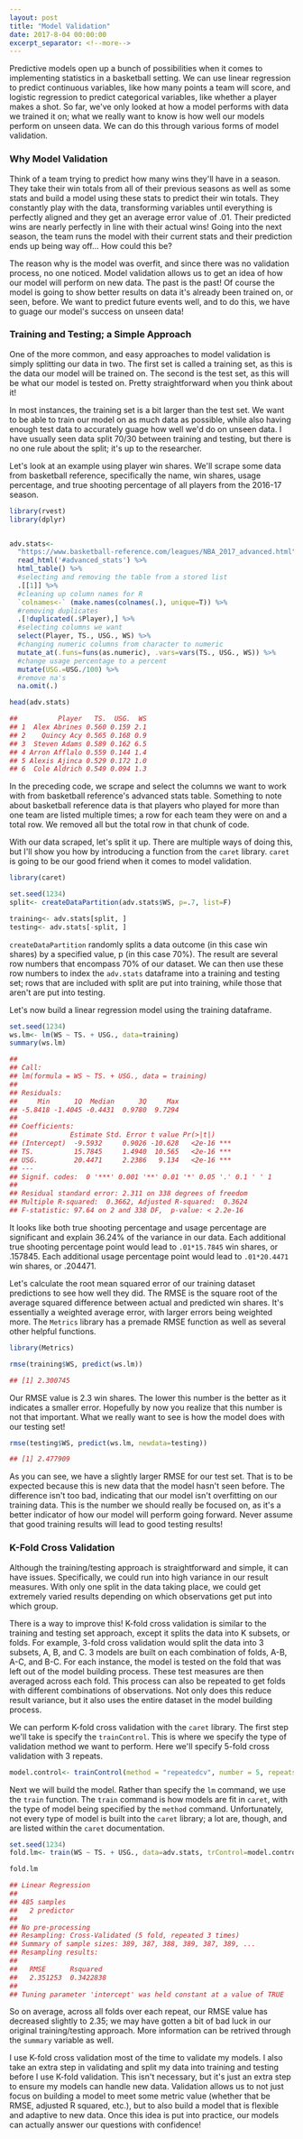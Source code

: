 ```yaml
---
layout: post
title: "Model Validation"
date: 2017-8-04 00:00:00
excerpt_separator: <!--more-->
---
```


Predictive models open up a bunch of possibilities when it comes to
implementing statistics in a basketball setting. We can use linear
regression to predict continuous variables, like how many points a team
will score, and logistic regression to predict categorical variables,
like whether a player makes a shot. So far, we've only looked at how a
model performs with data we trained it on; what we really want to know
is how well our models perform on unseen data. We can do this through
various forms of model validation.

<!--more-->

### Why Model Validation ###

Think of a team trying to predict how many wins they'll have in a
season. They take their win totals from all of their previous seasons as
well as some stats and build a model using these stats to predict their
win totals. They constantly play with the data, transforming variables
until everything is perfectly aligned and they get an average error
value of .01. Their predicted wins are nearly perfectly in line with
their actual wins! Going into the next season, the team runs the model
with their current stats and their prediction ends up being way off...
How could this be?

The reason why is the model was overfit, and since there was no
validation process, no one noticed. Model validation allows us to get an
idea of how our model will perform on new data. The past is the past! Of
course the model is going to show better results on data it's already
been trained on, or seen, before. We want to predict future events well,
and to do this, we have to guage our model's success on unseen data!

### Training and Testing; a Simple Approach ###

One of the more common, and easy approaches to model validation is
simply splitting our data in two. The first set is called a training
set, as this is the data our model will be trained on. The second is the
test set, as this will be what our model is tested on. Pretty
straightforward when you think about it!

In most instances, the training set is a bit larger than the test set.
We want to be able to train our model on as much data as possible, while
also having enough test data to accurately guage how well we'd do on
unseen data. I have usually seen data split 70/30 between training and
testing, but there is no one rule about the split; it's up to the
researcher.

Let's look at an example using player win shares. We'll scrape some data
from basketball reference, specifically the name, win shares, usage
percentage, and true shooting percentage of all players from the 2016-17
season.
```r
library(rvest)
library(dplyr)


adv.stats<-
  "https://www.basketball-reference.com/leagues/NBA_2017_advanced.html" %>%
  read_html('#advanced_stats') %>%
  html_table() %>%
  #selecting and removing the table from a stored list
  .[[1]] %>%
  #cleaning up column names for R
  `colnames<-` (make.names(colnames(.), unique=T)) %>%
  #removing duplicates
  .[!duplicated(.$Player),] %>%
  #selecting columns we want
  select(Player, TS., USG., WS) %>%
  #changing numeric columns from character to numeric
  mutate_at(.funs=funs(as.numeric), .vars=vars(TS., USG., WS)) %>%
  #change usage percentage to a percent
  mutate(USG.=USG./100) %>%
  #remove na's
  na.omit(.)

head(adv.stats)

##          Player   TS.  USG.  WS
## 1  Alex Abrines 0.560 0.159 2.1
## 2    Quincy Acy 0.565 0.168 0.9
## 3  Steven Adams 0.589 0.162 6.5
## 4 Arron Afflalo 0.559 0.144 1.4
## 5 Alexis Ajinca 0.529 0.172 1.0
## 6  Cole Aldrich 0.549 0.094 1.3
```
In the preceding code, we scrape and select the columns we want to work
with from basketball reference's advanced stats table. Something to note
about basketball reference data is that players who played for more than
one team are listed multiple times; a row for each team they were on and
a total row. We removed all but the total row in that chunk of code.

With our data scraped, let's split it up. There are multiple ways of
doing this, but I'll show you how by introducing a function from the
`caret` library. `caret` is going to be our good friend when it comes to
model validation.
```r
library(caret)

set.seed(1234)
split<- createDataPartition(adv.stats$WS, p=.7, list=F)

training<- adv.stats[split, ]
testing<- adv.stats[-split, ]
```
`createDataPartition` randomly splits a data outcome (in this case win
shares) by a specified value, p (in this case 70%). The result are
several row numbers that encompass 70% of our dataset. We can then use
these row numbers to index the `adv.stats` dataframe into a training and
testing set; rows that are included with split are put into training,
while those that aren't are put into testing.

Let's now build a linear regression model using the training dataframe.
```r
set.seed(1234)
ws.lm<- lm(WS ~ TS. + USG., data=training)
summary(ws.lm)

## 
## Call:
## lm(formula = WS ~ TS. + USG., data = training)
## 
## Residuals:
##     Min      1Q  Median      3Q     Max 
## -5.8418 -1.4045 -0.4431  0.9780  9.7294 
## 
## Coefficients:
##             Estimate Std. Error t value Pr(>|t|)    
## (Intercept)  -9.5932     0.9026 -10.628   <2e-16 ***
## TS.          15.7845     1.4940  10.565   <2e-16 ***
## USG.         20.4471     2.2386   9.134   <2e-16 ***
## ---
## Signif. codes:  0 '***' 0.001 '**' 0.01 '*' 0.05 '.' 0.1 ' ' 1
## 
## Residual standard error: 2.311 on 338 degrees of freedom
## Multiple R-squared:  0.3662, Adjusted R-squared:  0.3624 
## F-statistic: 97.64 on 2 and 338 DF,  p-value: < 2.2e-16
```
It looks like both true shooting percentage and usage percentage are
significant and explain 36.24% of the variance in our data. Each
additional true shooting percentage point would lead to `.01*15.7845`
win shares, or .157845. Each additional usage percentage point would
lead to `.01*20.4471` win shares, or .204471.

Let's calculate the root mean squared error of our training dataset
predictions to see how well they did. The RMSE is the square root of the
average squared difference between actual and predicted win shares. It's
essentially a weighted average error, with larger errors being weighted
more. The `Metrics` library has a premade RMSE function as well as
several other helpful functions.
```r
library(Metrics)

rmse(training$WS, predict(ws.lm))

## [1] 2.300745
```
Our RMSE value is 2.3 win shares. The lower this number is the better as
it indicates a smaller error. Hopefully by now you realize that this
number is not that important. What we really want to see is how the
model does with our testing set!
```r
rmse(testing$WS, predict(ws.lm, newdata=testing))

## [1] 2.477909
```
As you can see, we have a slightly larger RMSE for our test set. That is
to be expected because this is new data that the model hasn't seen
before. The difference isn't too bad, indicating that our model isn't
overfitting on our training data. This is the number we should really be
focused on, as it's a better indicator of how our model will perform
going forward. Never assume that good training results will lead to good
testing results!

### K-Fold Cross Validation ###

Although the training/testing approach is straightforward and simple, it
can have issues. Specifically, we could run into high variance in our
result measures. With only one split in the data taking place, we could
get extremely varied results depending on which observations get put
into which group.

There is a way to improve this! K-fold cross validation is similar to
the training and testing set approach, except it splits the data into K
subsets, or folds. For example, 3-fold cross validation would split the
data into 3 subsets, A, B, and C. 3 models are built on each combination
of folds, A-B, A-C, and B-C. For each instance, the model is tested on
the fold that was left out of the model building process. These test
measures are then averaged across each fold. This process can also be
repeated to get folds with different combinations of observations. Not
only does this reduce result variance, but it also uses the entire
dataset in the model building process.

We can perform K-fold cross validation with the `caret` library. The
first step we'll take is specify the `trainControl`. This is where we
specify the type of validation method we want to perform. Here we'll
specify 5-fold cross validation with 3 repeats.
```r
model.control<- trainControl(method = "repeatedcv", number = 5, repeats = 3)
```
Next we will build the model. Rather than specify the `lm` command, we
use the `train` function. The `train` command is how models are fit in
`caret`, with the type of model being specified by the `method` command.
Unfortunately, not every type of model is built into the `caret`
library; a lot are, though, and are listed within the `caret`
documentation.
```r
set.seed(1234)
fold.lm<- train(WS ~ TS. + USG., data=adv.stats, trControl=model.control, method="lm")

fold.lm

## Linear Regression 
## 
## 485 samples
##   2 predictor
## 
## No pre-processing
## Resampling: Cross-Validated (5 fold, repeated 3 times) 
## Summary of sample sizes: 389, 387, 388, 389, 387, 389, ... 
## Resampling results:
## 
##   RMSE      Rsquared 
##   2.351253  0.3422838
## 
## Tuning parameter 'intercept' was held constant at a value of TRUE
```
So on average, across all folds over each repeat, our RMSE value has
decreased slightly to 2.35; we may have gotten a bit of bad luck in our
original training/testing approach. More information can be retrived
through the `summary` variable as well.

I use K-fold cross validation most of the time to validate my models. I
also take an extra step in validating and split my data into training
and testing before I use K-fold validation. This isn't necessary, but
it's just an extra step to ensure my models can handle new data.
Validation allows us to not just focus on building a model to meet some
metric value (whether that be RMSE, adjusted R squared, etc.), but to
also build a model that is flexible and adaptive to new data. Once this
idea is put into practice, our models can actually answer our questions
with confidence!
